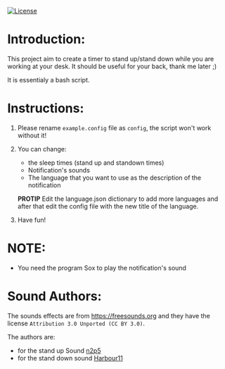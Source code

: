 [![License](https://img.shields.io/badge/License-BSD%203--Clause-blue.svg)](https://opensource.org/licenses/BSD-3-Clause)

# Introduction:

This project aim to create a timer to stand up/stand down while you are working at your desk.
It should be useful for your back, thank me later ;)

It is essentialy a bash script.

# Instructions:

1. Please rename `example.config` file as `config`, the script won't work without it!
2. You can change:
   - the sleep times (stand up and standown times)
   - Notification's sounds
   - The language that you want to use as the description of the notification
   
   **PROTIP** Edit the language.json dictionary to add more languages and after that edit the config file with the new title of the language.
3. Have fun!

# NOTE:

- You need the program Sox to play the notification's sound

# Sound Authors:

The sounds effects are from https://freesounds.org and they have the license `Attribution 3.0 Unported (CC BY 3.0)`.

The authors are:
- for the stand up Sound [n2p5](https://freesound.org/people/n2p5/sounds/49477/)
- for the stand down sound [Harbour11](https://freesound.org/people/Harbour11/sounds/194625/)
